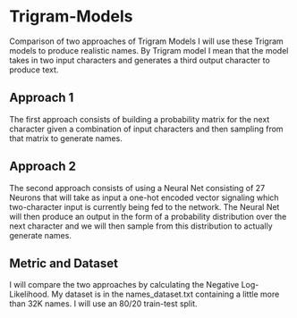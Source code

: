 # Trigram-Models

Comparison of two approaches of Trigram Models
I will use these Trigram models to produce realistic names.
By Trigram model I mean that the model takes in two input characters and generates a third output character to produce text.

## Approach 1
The first approach consists of building a probability matrix for the next character given a combination of input characters
and then sampling from that matrix to generate names.

## Approach 2
The second approach consists of using a Neural Net consisting of 27 Neurons that will take as input a one-hot encoded vector signaling
which two-character input is currently being fed to the network. The Neural Net will then produce an output in the form of a probability
distribution over the next character and we will then sample from this distribution to actually generate names.

## Metric and Dataset
I will compare the two approaches by calculating the Negative Log-Likelihood.
My dataset is in the names_dataset.txt containing a little more than 32K names.
I will use an 80/20 train-test split.
